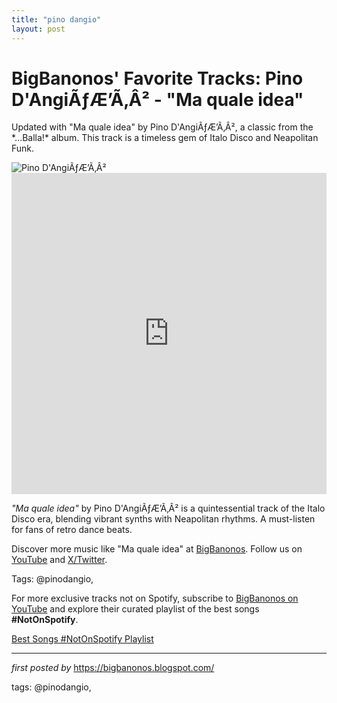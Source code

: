 ```yaml
---
title: "pino dangio"
layout: post
---
```

<!-- Post Title -->
<h1 >BigBanonos' Favorite Tracks: Pino D'AngiÃƒÆ’Ã‚Â² - "Ma quale idea"</h1> <!-- Introductory Text -->
<p >Updated with "Ma quale idea" by Pino D'AngiÃƒÆ’Ã‚Â², a classic from the *...Balla!* album. This track is a timeless gem of Italo Disco and Neapolitan Funk.</p> <!-- Featured Image -->
<div > <img src="https://djmag.com/sites/default/files/styles/djm_23_1005x565/public/2024-07/Pino-D-Angio-obituary-the-age-of-love.jpg.webp?itok=D_kj_nVL46783454" alt="Pino D'AngiÃƒÆ’Ã‚Â²" />
</div> <!-- YouTube Video Embed -->
<div > <iframe width="100%" height="514" src="https://www.youtube.com/embed/hg9gvz5n614" title="Pino D'AngiÃƒÆ’Ã‚Â² - Ma quale idea (1981) HQ" frameborder="0" allow="accelerometer; autoplay; clipboard-write; encrypted-media; gyroscope; picture-in-picture; web-share" referrerpolicy="strict-origin-when-cross-origin" allowfullscreen></iframe>
</div> <!-- Song Information -->
<div > <p><em>"Ma quale idea"</em> by Pino D'AngiÃƒÆ’Ã‚Â² is a quintessential track of the Italo Disco era, blending vibrant synths with Neapolitan rhythms. A must-listen for fans of retro dance beats.</p>
</div> <!-- Footer Links -->
<div > <p>Discover more music like "Ma quale idea" at <a href="https://bigbanonos.blogspot.com/" target="_blank">BigBanonos</a>. Follow us on <a href="https://www.youtube.com/@BigBanonos" target="_blank">YouTube</a> and <a href="https://x.com/bigbanonos" target="_blank">X/Twitter</a>.</p>
</div> <!-- Tags -->
<p >Tags: @pinodangio,</p>


<!--Subscribe and Playlist Links-->
<div>
    <p>For more exclusive tracks not on Spotify, subscribe to <a href="https://www.youtube.com/@BigBanonos" target="_blank">BigBanonos on YouTube</a> and explore their curated playlist of the best songs <strong>#NotOnSpotify</strong>.</p>
    <p><a href="https://www.youtube.com/playlist?list=PLtuNtuTatqI0kFahUCbtbfenC_ET5O_tr" target="_blank">Best Songs #NotOnSpotify Playlist<br /></a></p></div>

<hr />

<p><em>first posted by</em> <a href="https://bigbanonos.blogspot.com/" rel="noopener" target="_new">https://bigbanonos.blogspot.com/</a></p>

<p>tags: @pinodangio,</p>
